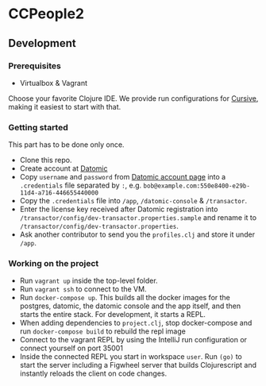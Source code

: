 # CCPeople2

## Development

### Prerequisites
- Virtualbox & Vagrant

Choose your favorite Clojure IDE. We provide run configurations for [Cursive](https://cursiveclojure.com/userguide/), making it easiest to start with that.

### Getting started
This part has to be done only once.

- Clone this repo.
- Create account at [Datomic](https://my.datomic.com/account/create)
- Copy `username` and `password` from [Datomic account page](https://my.datomic.com/account) into a `.credentials` file separated by `:`, e.g. `bob@example.com:550e8400-e29b-11d4-a716-446655440000`
- Copy the `.credentials` file into `/app`, `/datomic-console` & `/transactor`.
- Enter the license key received after Datomic registration into `/transactor/config/dev-transactor.properties.sample` and rename it to `/transactor/config/dev-transactor.properties`.
- Ask another contributor to send you the `profiles.clj` and store it under `/app`.

### Working on the project
- Run `vagrant up` inside the top-level folder.
- Run `vagrant ssh` to connect to the VM.
- Run `docker-compose up`. This builds all the docker images for the postgres, datomic, the datomic console and the app itself, and then starts the entire stack. For development, it starts a REPL.
- When adding dependencies to `project.clj`, stop docker-compose and run `docker-compose build` to rebuild the repl image
- Connect to the vagrant REPL by using the IntelliJ run configuration or connect yourself on port 35001
- Inside the connected REPL you start in workspace `user`. Run `(go)` to start the server including a Figwheel server that builds Clojurescript and instantly reloads the client on code changes. 

  



